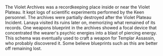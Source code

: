 The Violet Archives was a recordkeeping place inside or near the Violet Plateau. It kept logs of scientific experiments performed by the Keen personnel. The archives were partially destroyed after the Violet Plateau Incident. Lanaya visited its ruins later on, memorizing what remained of its records.
One weapons blueprint in the archives showed a focal device that concentrated the wearer's psychic energies into a blast of piercing energy. This schema was eventually used to craft a weapon for  Templar Assassin, who probably discovered it. Some believe blueprints such as this are better off remaining lost.

